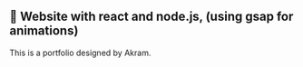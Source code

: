 
## 🚀 Website with react and node.js, (using gsap for animations)

This is a portfolio designed by Akram.
